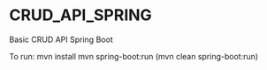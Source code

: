 # CRUD_API_SPRING
Basic CRUD API Spring Boot

To run: 
mvn install
mvn spring-boot:run
(mvn clean spring-boot:run)
